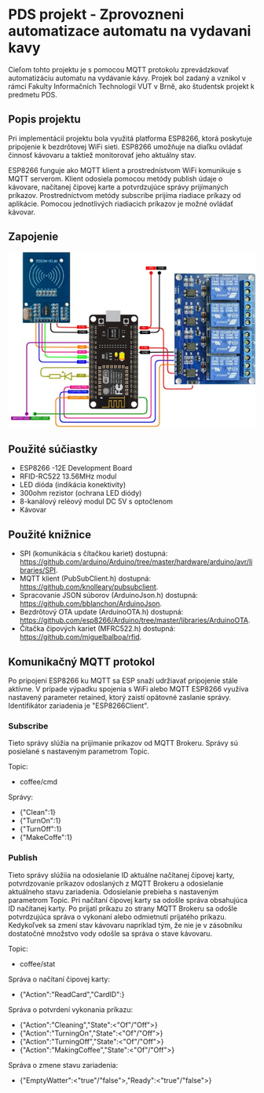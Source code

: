 # PDS projekt - Zprovozneni automatizace automatu na vydavani kavy

Cieľom tohto projektu je s pomocou MQTT protokolu zprevádzkovať automatizáciu automatu na vydávanie kávy. Projek bol zadaný a vznikol v rámci Fakulty Informačních Technologií VUT v Brně, ako študentsk projekt k predmetu PDS.

## Popis projektu

Pri implementácií projektu bola využitá platforma ESP8266, ktorá poskytuje pripojenie k bezdrôtovej WiFi sieti. ESP8266 umožňuje na diaľku ovládať činnosť kávovaru a taktiež monitorovať jeho aktuálny stav.

ESP8266 funguje ako MQTT klient a prostrednístvom WiFi komunikuje s MQTT serverom. Klient odosiela pomocou metódy publish údaje o kávovare, načítanej čipovej karte a potvrdzujúce správy prijímaných príkazov. Prostredníctvom metódy subscribe prijíma riadiace príkazy od aplikácie. Pomocou jednotlivých riadiacich príkazov je možné ovládať kávovar.  

## Zapojenie

![alt text](https://github.com/hajdiktomas/PDS-projekt/blob/master/img/Schema_zapojenia.jpg)

## Použité súčiastky

- ESP8266 -12E Development Board
- RFID-RC522 13.56MHz modul
- LED dióda (indikácia konektivity)
- 300ohm rezistor (ochrana LED diódy)
- 8-kanálový reléový modul DC 5V s optočlenom
- Kávovar

## Použité knižnice
- SPI (komunikácia s čítačkou kariet) dostupná: https://github.com/arduino/Arduino/tree/master/hardware/arduino/avr/libraries/SPI.
- MQTT klient (PubSubClient.h) dostupná:  https://github.com/knolleary/pubsubclient.
- Spracovanie JSON súborov (ArduinoJson.h) dostupná: https://github.com/bblanchon/ArduinoJson.
- Bezdrôtový OTA update (ArduinoOTA.h) dostupná: https://github.com/esp8266/Arduino/tree/master/libraries/ArduinoOTA.
- Čítačka čipových kariet (MFRC522.h) dostupná: https://github.com/miguelbalboa/rfid.

## Komunikačný MQTT protokol

Po pripojení ESP8266 ku MQTT sa ESP snaží udržiavať pripojenie stále aktívne. V prípade výpadku spojenia s WiFi alebo MQTT ESP8266 využíva nastavený parameter retained, ktorý zaistí opätovné zaslanie správy. Identifikátor zariadenia je "ESP8266Client".

### Subscribe

Tieto správy slúžia na prijímanie príkazov od MQTT Brokeru. Správy sú posielané s nastaveným parametrom Topic.

Topic:

- coffee/cmd

Správy:

- {"Clean":1}
- {"TurnOn":1}
- {"TurnOff":1}
- {"MakeCoffe":1}


### Publish

Tieto správy slúžiia na odosielanie ID aktuálne načítanej čipovej karty, potvrdzovanie príkazov odoslaných z MQTT Brokeru a odosielanie aktuálneho stavu zariadenia. Odosielanie prebieha s nastaveným parametrom Topic. Pri načítaní čipovej karty sa odošle správa obsahujúca ID načítanej karty. Po prijatí príkazu zo strany MQTT Brokeru sa odošle potvrdzujúca správa o vykonaní alebo odmietnutí prijatého príkazu. Kedykoľvek sa zmení stav kávovaru napríklad tým, že nie je v zásobníku dostatočné množstvo vody odošle sa správa o stave kávovaru.

Topic:

- coffee/stat

Správa o načítaní čipovej karty:

- {"Action":"ReadCard","CardID":<uint32>}

Správa o potvrdení vykonania príkazu:

- {"Action":"Cleaning","State":<"Of"/"Off">}
- {"Action":"TurningOn","State":<"Of"/"Off">}
- {"Action":"TurningOff","State":<"Of"/"Off">}
- {"Action":"MakingCoffee","State":<"Of"/"Off">}

Správa o zmene stavu zariadenia:

- {"EmptyWatter":<"true"/"false">,"Ready":<"true"/"false">}
